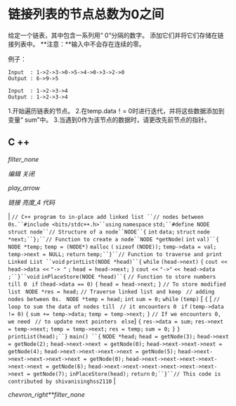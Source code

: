 # 链接列表的节点总数为0之间

给定一个链表，其中包含一系列用“ 0”分隔的数字。 添加它们并将它们存储在链接列表中。
**注意：**输入中不会存在连续的零。

例子：

```
Input  : 1->2->3->0->5->4->0->3->2->0
Output : 6->9->5

Input  : 1->2->3->4
Output : 1->2->3->4

```

1.开始遍历链表的节点。
2.在temp.data！= 0时进行迭代，并将这些数据添加到变量“ sum”中。
3.当遇到0作为该节点的数据时，请更改先前节点的指针。

## C ++

*filter_none*

*编辑*
*关闭*

*play_arrow*

*链接*
*亮度_4*
*代码*

| `// C++ program to in-place add linked list ``// nodes between 0s.``#include <bits/stdc++.h>``using` `namespace` `std;``#define NODE struct node``// Structure of a node``NODE``{` `int` `data;` `struct` `node *next;``};``// Function to create a node``NODE *getNode(` `int` `val)``{` `NODE *temp;` `temp = (NODE*)` `malloc` `(` `sizeof` `(NODE));` `temp->data = val;` `temp->next = NULL;` `return` `temp;``}``// Function to traverse and print Linked List ``void` `printList(NODE *head)``{` `while` `(head->next)` `{` `cout << head->data <<` `"-> "` `;` `head = head->next;` `}` `cout <<` `"->"` `<< head->data ;``}``void` `inPlaceStore(NODE *head)``{` `// Function to store numbers till 0 ` `if` `(head->data == 0)` `{` `head = head->next;` `}` `// To store modified list ` `NODE *res = head;` `// Traverse linked list and keep ` `// adding nodes between 0s. ` `NODE *temp = head;` `int` `sum = 0;` `while` `(temp)` [ `{` [ `// loop to sum the data of nodes till ` `// it encounters 0 ` `if` `(temp->data != 0)` `{` `sum += temp->data;` `temp = temp->next;` `}` `// If we encounters 0, we need ` `// to update next pointers ` `else`] `{` `res->data = sum;` `res->next = temp->next;` `temp = temp->next;` `res = temp;` `sum = 0;` `}` `}` `printList(head);``}` `main() ``{` `NODE *head;` `head = getNode(3);` `head->next = getNode(2);` `head->next->next = getNode(0);` `head->next->next->next = getNode(4);` `head->next->next->next->next = getNode(5);` `head->next->next->next->next->next = getNode(0);` `head->next->next->next->next->next->next = getNode(6);` `head->next->next->next->next->next->next->next = getNode(7);` `inPlaceStore(head);` `return` `0;``}``// This code is contributed by shivanisinghss2110` |

*chevron_right**filter_none*